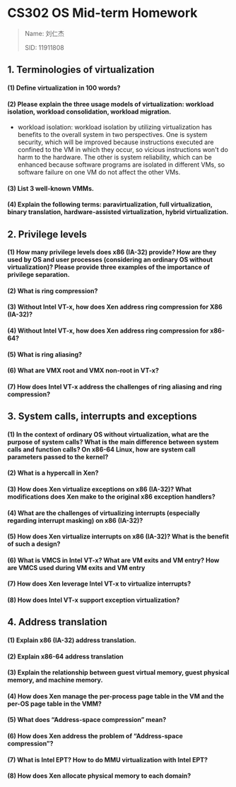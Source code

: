 # CS302 OS Mid-term Homework

> Name: 刘仁杰
>
> SID: 11911808

## 1. Terminologies of virtualization

#### (1) Define virtualization in 100 words?

#### (2) Please explain the three usage models of virtualization: workload isolation, workload consolidation, workload migration.

* workload isolation: workload isolation by utilizing virtualization has benefits to the overall system in two perspectives. One is system security, which will be improved because instructions executed are confined to the VM in which they occur, so vicious instructions won't do harm to the hardware. The other is system reliability, which can be enhanced because software programs are isolated in different VMs, so software failure on one VM do not affect the other VMs.

#### (3) List 3 well-known VMMs.



#### (4) Explain the following terms: paravirtualization, full virtualization, binary translation, hardware-assisted virtualization, hybrid virtualization.

## 2. Privilege levels

#### (1) How many privilege levels does x86 (IA-32) provide? How are they used by OS and user processes (considering an ordinary OS without virtualization)? Please provide three examples of the importance of privilege separation.

#### (2) What is ring compression?

#### (3) Without Intel VT-x, how does Xen address ring compression for X86 (IA-32)?

#### (4) Without Intel VT-x, how does Xen address ring compression for x86-64?

#### (5) What is ring aliasing?

#### (6) What are VMX root and VMX non-root in VT-x?

#### (7) How does Intel VT-x address the challenges of ring aliasing and ring compression?

## 3. System calls, interrupts and exceptions

#### (1) In the context of ordinary OS without virtualization, what are the purpose of system calls? What is the main difference between system calls and function calls? On x86-64 Linux, how are system call parameters passed to the kernel?

#### (2) What is a hypercall in Xen?

#### (3) How does Xen virtualize exceptions on x86 (IA-32)? What modifications does Xen make to the original x86 exception handlers?

#### (4) What are the challenges of virtualizing interrupts (especially regarding interrupt masking) on x86 (IA-32)?

#### (5) How does Xen virtualize interrupts on x86 (IA-32)? What is the benefit of such a design?

#### (6) What is VMCS in Intel VT-x? What are VM exits and VM entry? How are VMCS used during VM exits and VM entry

#### (7) How does Xen leverage Intel VT-x to virtualize interrupts?

#### (8) How does Intel VT-x support exception virtualization?

## 4. Address translation

#### (1) Explain x86 (IA-32) address translation.

#### (2) Explain x86-64 address translation

#### (3) Explain the relationship between guest virtual memory, guest physical memory, and machine memory.

#### (4) How does Xen manage the per-process page table in the VM and the per-OS page table in the VMM?

#### (5) What does “Address-space compression” mean?

#### (6) How does Xen address the problem of “Address-space compression”?

#### (7) What is Intel EPT? How to do MMU virtualization with Intel EPT?

#### (8) How does Xen allocate physical memory to each domain?